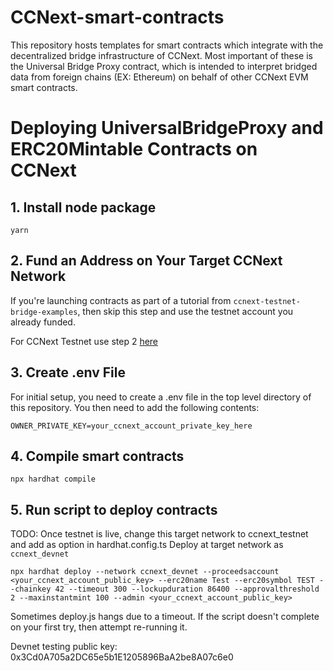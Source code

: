 # CCNext-smart-contracts
This repository hosts templates for smart contracts which integrate with the decentralized bridge infrastructure of CCNext. Most important of these is the Universal Bridge Proxy contract, which is intended to interpret bridged data from foreign chains (EX: Ethereum) on behalf of other CCNext EVM smart contracts.

# Deploying UniversalBridgeProxy and ERC20Mintable Contracts on CCNext

## 1. Install node package
```shell
yarn
```

## 2. Fund an Address on Your Target CCNext Network
If you're launching contracts as part of a tutorial from `ccnext-testnet-bridge-examples`, then skip this step and use the testnet account you already funded.

For CCNext Testnet use step 2 [here](https://github.com/gluwa/ccnext-testnet-bridge-examples/blob/main/hello-bridge/README.md)

## 3. Create .env File
For initial setup, you need to create a .env file in the top level directory of this repository.
You then need to add the following contents:
```
OWNER_PRIVATE_KEY=your_ccnext_account_private_key_here
```

## 4. Compile smart contracts
```shell
npx hardhat compile
```

## 5. Run script to deploy contracts
TODO: Once testnet is live, change this target network to ccnext_testnet and add as option in hardhat.config.ts
Deploy at target network as `ccnext_devnet`
```shell
npx hardhat deploy --network ccnext_devnet --proceedsaccount <your_ccnext_account_public_key> --erc20name Test --erc20symbol TEST --chainkey 42 --timeout 300 --lockupduration 86400 --approvalthreshold 2 --maxinstantmint 100 --admin <your_ccnext_account_public_key>
```
Sometimes deploy.js hangs due to a timeout. If the script doesn't complete on your first try, then attempt re-running it.

Devnet testing public key: 0x3Cd0A705a2DC65e5b1E1205896BaA2be8A07c6e0